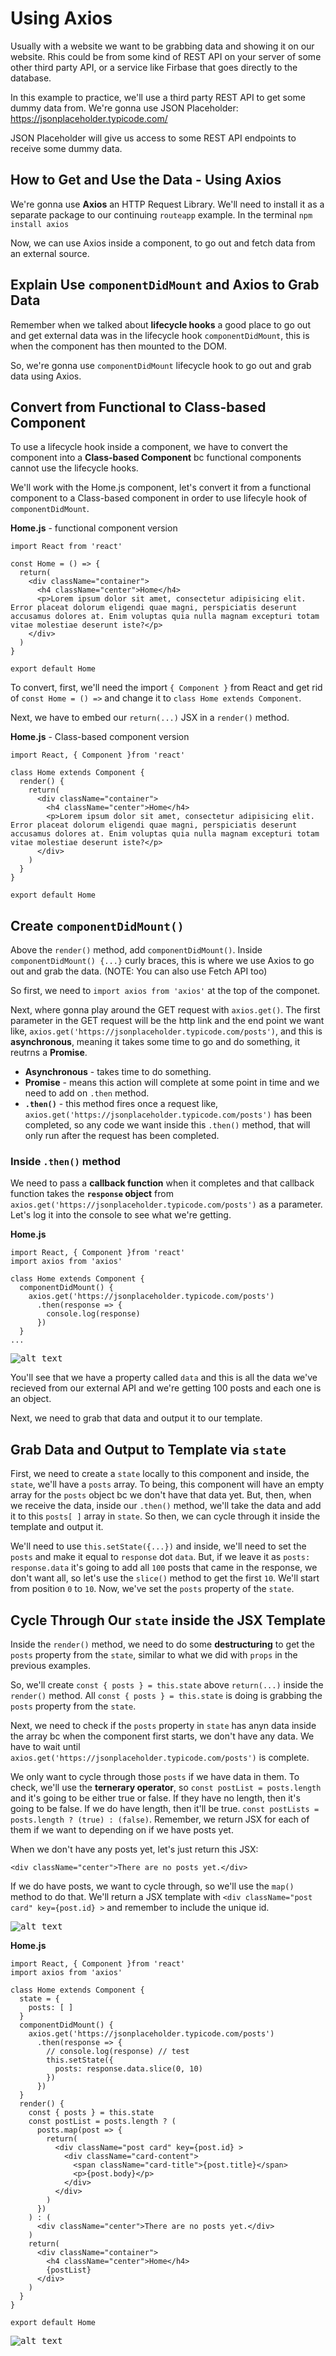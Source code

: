 # Using Axios

Usually with a website we want to be grabbing data and showing it on our website. Rhis could be from some kind of REST API on your server of some other third party API, or a service like Firbase that goes directly to the database.

In this example to practice, we'll use a third party REST API to get some dummy data from. We're gonna use JSON Placeholder: https://jsonplaceholder.typicode.com/

JSON Placeholder will give us access to some REST API endpoints to receive some dummy data.

## How to Get and Use the Data - Using Axios

We're gonna use **Axios** an HTTP Request Library. We'll need to install it as a separate package to our continuing ```routeapp``` example. In the terminal ```npm install axios```

Now, we can use Axios inside a component, to go out and fetch data from an external source. 

## Explain Use ```componentDidMount``` and Axios to Grab Data

Remember when we talked about **lifecycle hooks** a good place to go out and get external data was in the lifecycle hook ```componentDidMount```, this is when the component has then mounted to the DOM.

So, we're gonna use ```componentDidMount``` lifecycle hook to go out and grab 
data using Axios.

## Convert from Functional to Class-based Component

To use a lifecycle hook inside a component, we have to convert the component into a **Class-based Component** bc functional components cannot use the lifecycle hooks.

We'll work with the Home.js component, let's convert it from a functional component to a Class-based component in order to use lifecyle hook of ```componentDidMount```.

**Home.js** - functional component version
```
import React from 'react'

const Home = () => {
  return(
    <div className="container">
      <h4 className="center">Home</h4>
      <p>Lorem ipsum dolor sit amet, consectetur adipisicing elit. Error placeat dolorum eligendi quae magni, perspiciatis deserunt accusamus dolores at. Enim voluptas quia nulla magnam excepturi totam vitae molestiae deserunt iste?</p>
    </div>
  )
}

export default Home
```

To convert, first, we'll need the import ```{ Component }``` from React and get rid of ```const Home = () =>``` and change it to ```class Home extends Component```.

Next, we have to embed our ```return(...)``` JSX in a ```render()``` method.

**Home.js** - Class-based component version
```
import React, { Component }from 'react'

class Home extends Component {
  render() {
    return(
      <div className="container">
        <h4 className="center">Home</h4>
        <p>Lorem ipsum dolor sit amet, consectetur adipisicing elit. Error placeat dolorum eligendi quae magni, perspiciatis deserunt accusamus dolores at. Enim voluptas quia nulla magnam excepturi totam vitae molestiae deserunt iste?</p>
      </div>
    )
  }
}

export default Home
```

## Create ```componentDidMount()```

Above the ```render()``` method, add ```componentDidMount()```.  Inside ```componentDidMount() {...}``` curly braces, this is where we use Axios to go out and grab the data. (NOTE: You can also use Fetch API too)

So first, we need to ```import axios from 'axios'``` at the top of the componet.

Next, where gonna play around the GET request with ```axios.get()```. The first parameter in the GET request will be the http link and the end point we want like, ```axios.get('https://jsonplaceholder.typicode.com/posts')```, and this is **asynchronous**, meaning it takes some time to go and do something, it reutrns a **Promise**. 

  * **Asynchronous** - takes time to do something.
  * **Promise** - means this action will complete at some point in time and we need to add on ```.then``` method.
  * **```.then()```** - this method fires once a request like, ```axios.get('https://jsonplaceholder.typicode.com/posts')``` has been completed, so any code we want inside this ```.then()``` method, that will only run after the request has been completed.

### Inside ```.then()``` method

We need to pass a **callback function** when it completes and that callback function takes the **```response``` object** from ```axios.get('https://jsonplaceholder.typicode.com/posts')``` as a parameter. Let's log it into the console to see what we're getting.

**Home.js**
```
import React, { Component }from 'react'
import axios from 'axios'

class Home extends Component {
  componentDidMount() {
    axios.get('https://jsonplaceholder.typicode.com/posts')
      .then(response => {
        console.log(response)
      })
  }
...
```

<kbd>![alt text](img/getreq.png "screenshot")</kbd>

You'll see that we have a property called ```data``` and this is all the data we've recieved from our external API and we're getting 100 posts and each one is an object.

Next, we need to grab that data and output it to our template. 

## Grab Data and Output to Template via ```state```

First, we need to create a ```state``` locally to this component and inside, the ```state```, we'll have a ```posts``` array. To being, this component will have an empty array for the ```posts``` object bc we don't have that data yet. But, then, when we receive the data, inside our ```.then()``` method, we'll take the data and add it to this ```posts[ ]``` array in ```state```. So then, we can cycle through it inside the template and output it.

We'll need to use ```this.setState({...})``` and inside, we'll need to set the ```posts``` and make it equal to ```response``` dot ```data```. But, if we leave it as ```posts: response.data``` it's going to add all ```100``` posts that came in the response, we don't want all, so let's use the ```slice()``` method to get the first ```10```. We'll start from position ```0``` to ```10```. Now, we've set the ```posts``` property of the ```state```.

## Cycle Through Our ```state``` inside the JSX Template

Inside the ```render()``` method, we need to do some **destructuring** to get the ```posts``` property from the ```state```, similar to what we did with ```props``` in the previous examples.

So, we'll create ```const { posts } = this.state``` above ```return(...)``` inside the ```render()``` method. All ```const { posts } = this.state``` is doing is grabbing the ```posts``` property from the ```state```.

Next, we need to check if the ```posts``` property in ```state``` has anyn data inside the array bc when the component first starts, we don't have any data. We have to wait until ```axios.get('https://jsonplaceholder.typicode.com/posts')``` is complete.

We only want to cycle through those ```posts``` if we have data in them. To check, we'll use the **ternerary operator**, so ```const postList = posts.length``` and it's going to be either true or false. If they have no length, then it's going to be false. If we do have length, then it'll be true. ```const postLists = posts.length ? (true) : (false)```. Remember, we return JSX for each of them if we want to depending on if we have posts yet.

When we don't have any posts yet, let's just return this JSX:

```
<div className="center">There are no posts yet.</div>
```

If we do have posts, we want to cycle through, so we'll use the ```map()``` method to do that. We'll return a JSX template with ```<div className="post card" key={post.id} >``` and remember to include the unique id.

<kbd>![alt text](img/postids.png "screenshot")</kbd>

**Home.js**
```
import React, { Component }from 'react'
import axios from 'axios'

class Home extends Component {
  state = {
    posts: [ ]
  }
  componentDidMount() {
    axios.get('https://jsonplaceholder.typicode.com/posts')
      .then(response => {
        // console.log(response) // test
        this.setState({
          posts: response.data.slice(0, 10)
        })
      })
  }
  render() {
    const { posts } = this.state
    const postList = posts.length ? (
      posts.map(post => {
        return(
          <div className="post card" key={post.id} >
            <div className="card-content">
              <span className="card-title">{post.title}</span>
              <p>{post.body}</p>
            </div>
          </div>
        )
      })
    ) : (
      <div className="center">There are no posts yet.</div>
    )
    return(
      <div className="container">
        <h4 className="center">Home</h4>
        {postList}
      </div>
    )
  }
}

export default Home
```

<kbd>![alt text](img/allposts.png "screenshot")</kbd>
